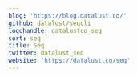 ```yaml
---
blog: 'https://blog.datalust.co/'
github: datalust/seqcli
logohandle: datalustco_seq
sort: seq
title: Seq
twitter: datalust_seq
website: 'https://datalust.co/seq'
---
```

